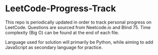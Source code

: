 # LeetCode-Progress-Track

This repo is periodically updated in order to track personal progress on LeetCode. Questions are sourced from Neetcode.io and Blind 75. Time complexity (Big O) can be found at the end of each file.

Language used for solution will primarily be Python, while aiming to add JavaScript as secondary language for practice.
